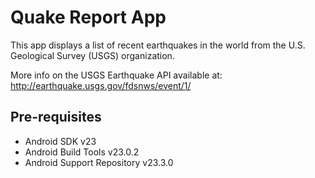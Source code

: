 Quake Report App
===================================

This app displays a list of recent earthquakes in the world
from the U.S. Geological Survey (USGS) organization.

 

More info on the USGS Earthquake API available at:
http://earthquake.usgs.gov/fdsnws/event/1/

Pre-requisites
--------------

- Android SDK v23
- Android Build Tools v23.0.2
- Android Support Repository v23.3.0

 
